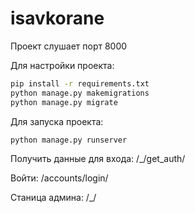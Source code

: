 # isavkorane

Проект слушает порт 8000

Для настройки проекта:
```bash
pip install -r requirements.txt
python manage.py makemigrations
python manage.py migrate
```

Для запуска проекта:
```bash
python manage.py runserver
```

Получить данные для входа:
/_/get_auth/

Войти:
/accounts/login/

Станица админа:
/_/
